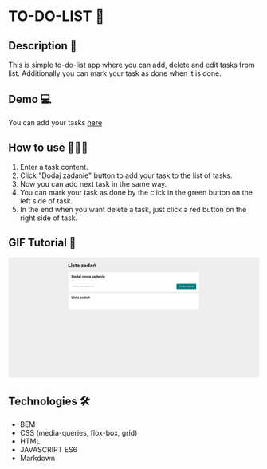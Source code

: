 # TO-DO-LIST 📝

## Description 📖

This is simple to-do-list app where you can add, delete and edit tasks from list. Additionally you can mark your task as done when it is done.

## Demo 💻

You can add your tasks [here](https://code-timothy.github.io/todo-list-js/)

## How to use 👨🏼‍🏫

1. Enter a task content.
2. Click "Dodaj zadanie" button to add your task to the list of tasks.
3. Now you can add next task in the same way.
4. You can mark your task as done by the click in the green button on the left side of task.
5. In the end when you want delete a task, just click a red button on the right side of task.

## GIF Tutorial 👀

![howtouse](./images/howtousetdl.gif)

## Technologies 🛠

- BEM
- CSS (media-queries, flox-box, grid)
- HTML
- JAVASCRIPT ES6
- Markdown